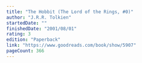 ```yaml
---
title: "The Hobbit (The Lord of the Rings, #0)"
author: "J.R.R. Tolkien"
startedDate: ""
finishedDate: "2001/08/01"
rating: 3
edition: "Paperback"
link: "https://www.goodreads.com/book/show/5907"
pageCount: 366
---
```



